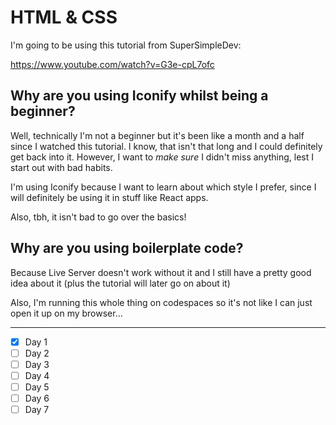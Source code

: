 # HTML & CSS

I'm going to be using this tutorial from SuperSimpleDev:

https://www.youtube.com/watch?v=G3e-cpL7ofc

## Why are you using Iconify whilst being a beginner?

Well, technically I'm not a beginner but it's been like a month and a half since I watched this tutorial. I know, that isn't that long and I could definitely get back into it.
However, I want to *make sure* I didn't miss anything, lest I start out with bad habits.

I'm using Iconify because I want to learn about which style I prefer, since I will definitely be using it in stuff like React apps.

Also, tbh, it isn't bad to go over the basics!

## Why are you using boilerplate code?

Because Live Server doesn't work without it and I still have a pretty good idea about it (plus the tutorial will later go on about it)

Also, I'm running this whole thing on codespaces so it's not like I can just open it up on my browser...

<hr/>

- [x] Day 1
- [ ] Day 2
- [ ] Day 3
- [ ] Day 4
- [ ] Day 5
- [ ] Day 6
- [ ] Day 7
